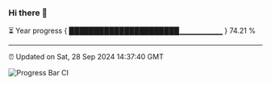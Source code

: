 ### Hi there 👋

⏳ Year progress { ██████████████████████▁▁▁▁▁▁▁▁ } 74.21 %

---

⏰ Updated on Sat, 28 Sep 2024 14:37:40 GMT

![Progress Bar CI](https://github.com/IshwaranRudhara/GIT-ACTION/workflows/Progress%20Bar%20CI/badge.svg)
